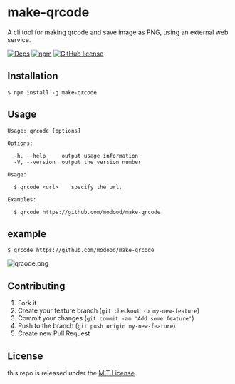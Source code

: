 # make-qrcode

A cli tool for making qrcode and save image as PNG, using an external web service.

[![Deps](https://david-dm.org/modood/make-qrcode.svg)](https://david-dm.org/modood/make-qrcode) 
[![npm](https://img.shields.io/npm/v/make-qrcode.svg)](https://www.npmjs.com/package/make-qrcode)
[![GitHub license](https://img.shields.io/badge/license-MIT-blue.svg)](https://raw.githubusercontent.com/modood/make-qrcode/make-qrcode/master/LICENSE)

## Installation

`$ npm install -g make-qrcode`

## Usage

```
Usage: qrcode [options]

Options:

  -h, --help     output usage information
  -V, --version  output the version number

Usage:

  $ qrcode <url>    specify the url.

Examples:

  $ qrcode https://github.com/modood/make-qrcode
```

## example

```
$ qrcode https://github.com/modood/make-qrcode
```

![qrcode.png](qrcode.png)

## Contributing

1. Fork it
2. Create your feature branch (`git checkout -b my-new-feature`)
3. Commit your changes (`git commit -am 'Add some feature'`)
4. Push to the branch (`git push origin my-new-feature`)
5. Create new Pull Request

## License

this repo is released under the [MIT License](http://www.opensource.org/licenses/MIT).
